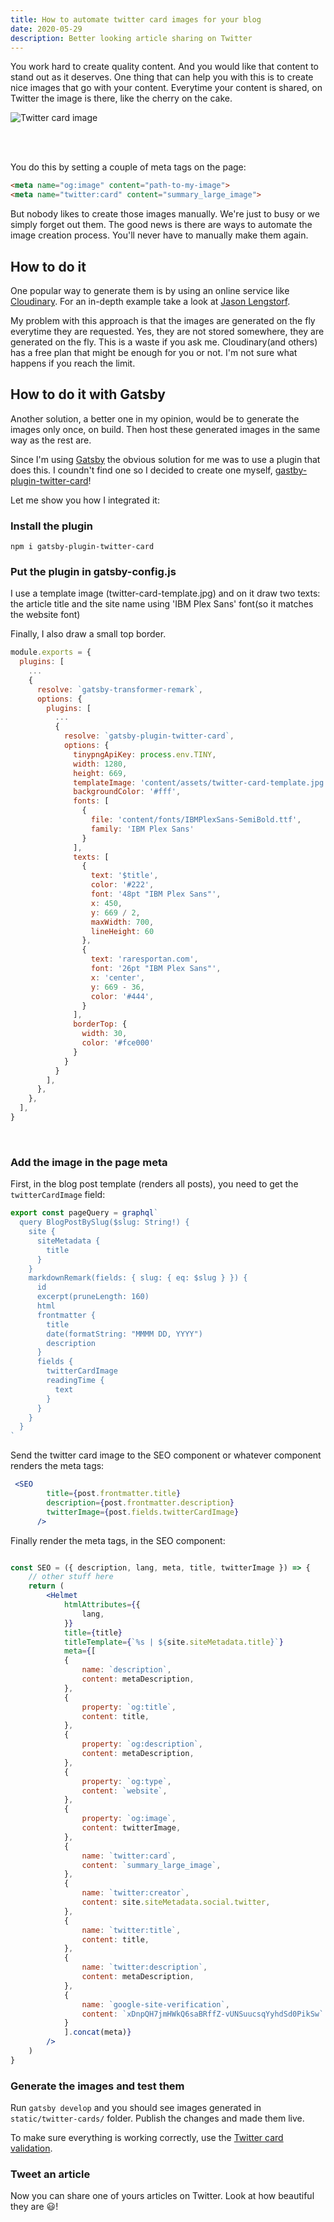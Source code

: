 ```yaml
---
title: How to automate twitter card images for your blog
date: 2020-05-29
description: Better looking article sharing on Twitter
---
```

You work hard to create quality content. And you would like that content to stand out as it deserves. One thing that can help you with this is to create nice images that go with your content. Everytime your content is shared, on Twitter the image is there, like the cherry on the cake.

![Twitter card image](./expected.png "A Twitter card image example")

<br/><br/>

You do this by setting a couple of meta tags on the page:
```html
<meta name="og:image" content="path-to-my-image">
<meta name="twitter:card" content="summary_large_image">
```

But nobody likes to create those images manually. We're just to busy or we simply forget out them. The good news is there are ways to automate the image creation process. You'll never have to manually make them again. 



## How to do it

One popular way to generate them is by using an online service like [Cloudinary](https://cloudinary.com/). 
For an in-depth example take a look at [Jason Lengstorf](https://www.learnwithjason.dev/blog/auto-generate-social-image/).

My problem with this approach is that the images are generated on the fly everytime they are requested. Yes, they are not stored somewhere, they are generated on the fly. This is a waste if you ask me. Cloudinary(and others) has a free plan that might be enough for you or not. I'm not sure what happens if you reach the limit.


## How to do it with Gatsby

Another solution, a better one in my opinion, would be to generate the images only once, on build. Then host these generated images in the same way as the rest are.

Since I'm using [Gatsby](https://www.gatsbyjs.org/) the obvious solution for me was to use a plugin that does this. I coundn't find one so I decided to create one myself, [gastby-plugin-twitter-card](https://www.npmjs.com/package/gatsby-plugin-twitter-card)!

Let me show you how I integrated it:

### Install the plugin

```shell
npm i gatsby-plugin-twitter-card
```

### Put the plugin in gatsby-config.js
I use a template image (twitter-card-template.jpg) and on it draw two texts: the article title and the site name using 'IBM Plex Sans' font(so it matches the website font)

Finally, I also draw a small top border. 

```js
module.exports = {
  plugins: [
    ...
    {
      resolve: `gatsby-transformer-remark`,
      options: {
        plugins: [
          ...
          {
            resolve: `gatsby-plugin-twitter-card`,
            options: {
              tinypngApiKey: process.env.TINY,
              width: 1280,
              height: 669,
              templateImage: 'content/assets/twitter-card-template.jpg',
              backgroundColor: '#fff',
              fonts: [
                {
                  file: 'content/fonts/IBMPlexSans-SemiBold.ttf',
                  family: 'IBM Plex Sans'
                }
              ],
              texts: [
                {
                  text: '$title',
                  color: '#222',
                  font: '48pt "IBM Plex Sans"',
                  x: 450,
                  y: 669 / 2,
                  maxWidth: 700,
                  lineHeight: 60
                },
                {
                  text: 'raresportan.com',
                  font: '26pt "IBM Plex Sans"',
                  x: 'center',
                  y: 669 - 36,
                  color: '#444',
                }
              ],
              borderTop: {
                width: 30,
                color: '#fce000'
              }
            }
          }
        ],
      },
    },
  ],
}
```
<br/>

### Add the image in the page meta

First, in the blog post template (renders all posts), you need to get the `twitterCardImage` field:

```jsx
export const pageQuery = graphql`
  query BlogPostBySlug($slug: String!) {
    site {
      siteMetadata {
        title
      }
    }
    markdownRemark(fields: { slug: { eq: $slug } }) {
      id
      excerpt(pruneLength: 160)
      html
      frontmatter {
        title
        date(formatString: "MMMM DD, YYYY")   
        description     
      }
      fields {
        twitterCardImage
        readingTime {
          text
        }
      }
    }
  }
`
```

Send the twitter card image to the SEO component or whatever component renders the meta tags:
```jsx
 <SEO
        title={post.frontmatter.title}
        description={post.frontmatter.description}
        twitterImage={post.fields.twitterCardImage}
      />
```      

Finally render the meta tags, in the SEO component:
```jsx

const SEO = ({ description, lang, meta, title, twitterImage }) => {
    // other stuff here
    return (
        <Helmet
            htmlAttributes={{
                lang,
            }}
            title={title}
            titleTemplate={`%s | ${site.siteMetadata.title}`}
            meta={[
            {
                name: `description`,
                content: metaDescription,
            },
            {
                property: `og:title`,
                content: title,
            },
            {
                property: `og:description`,
                content: metaDescription,
            },
            {
                property: `og:type`,
                content: `website`,
            },
            {
                property: `og:image`,
                content: twitterImage,
            },
            {
                name: `twitter:card`,
                content: `summary_large_image`,
            },
            {
                name: `twitter:creator`,
                content: site.siteMetadata.social.twitter,
            },
            {
                name: `twitter:title`,
                content: title,
            },
            {
                name: `twitter:description`,
                content: metaDescription,
            },
            {
                name: `google-site-verification`,
                content: `xDnpQH7jmHWkQ6saBRffZ-vUNSuucsqYyhdSd0PikSw`
            }
            ].concat(meta)}
        />
    )
}
```

### Generate the images and test them

Run `gatsby develop` and you should see images generated in `static/twitter-cards/` folder.
Publish the changes and made them live.

To make sure everything is working correctly, use the [Twitter card validation](https://cards-dev.twitter.com/validator). 


### Tweet an article
Now you can share one of yours articles on Twitter. Look at how beautiful they are 😃! 
